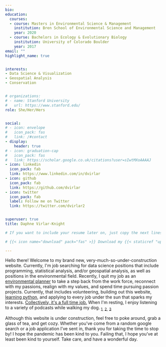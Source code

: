 ```yaml
---
bio: 
education:
  courses:
  - course: Masters in Environmental Science & Management
    institution: Bren School of Environmental Science and Management
    year: 2020
  - course: Bachelors in Ecology & Evolutionary Biology
    institution: University of Colorado Boulder
    year: 2017
email: ""
highlight_name: true


interests:
- Data Science & Visualization
- Geospatial Analysis
- Conservation


# organizations:
# - name: Stanford University
#   url: https://www.stanford.edu/
role: She/Her/Hers


social:
# - icon: envelope
#   icon_pack: fas
#   link: /#contact
- display:
    header: true
# - icon: graduation-cap
#   icon_pack: fas
#   link: https://scholar.google.co.uk/citations?user=sIwtMXoAAAAJ
- icon: linkedin
  icon_pack: fab
  link: https://www.linkedin.com/in/dvirlar
- icon: github
  icon_pack: fab
  link: https://github.com/dvirlar
- icon: twitter
  icon_pack: fab
  label: Follow me on Twitter
  link: https://twitter.com/dvirlar2


superuser: true
title: Daphne Virlar-Knight

# If you want to include your resume later on, just copy the next lines of code, and relocate them below the triple hyphens

# {{< icon name="download" pack="fas" >}} Download my {{< staticref "uploads/resume.pdf" "newtab" >}}resumé{{< /staticref >}}.

---
```


Hello there! Welcome to my brand new, very-much-so-under-construction website. Currently, I'm job searching for data science positions that include programming, statistical analysis, and/or geospatial analysis, as well as positions in the environmental field. Recently,  I quit my job as an [environmental planner](https://www.rinconconsultants.com/) to take a step back from the work force, reconnect with my passions, realign with my values, and spend time pursuing passion projects. Currently, that includes volunteering, building out this website, [learning python](https://www.udemy.com/course/python-for-data-science-and-machine-learning-bootcamp/learn/lecture/5440650#overview), and applying to every job under the sun that sparks my interests. [Collectively, it's a full time job.](https://www.youtube.com/watch?v=z3P7ST3U9Ss) When I'm resting, I enjoy listening to a variety of podcasts while walking my dog.<sub> [1](https://myfavoritemurder.com/)</sub><sub>,</sub>
<sub>[2](https://www.ted.com/podcasts/worklife)</sub><sub>,</sub> <sub>[3](https://www.alieward.com/ologies)</sub>



Although this website is under construction, feel free to poke around, grab a glass of tea, and get cozy. Whether you’ve come from a random google search or a job application I’ve sent in, thank you for taking the time to stop by! I hope the pandemic has been kind to you. Failing that, I hope you’ve at least been kind to yourself. Take care, and have a wonderful day. 

